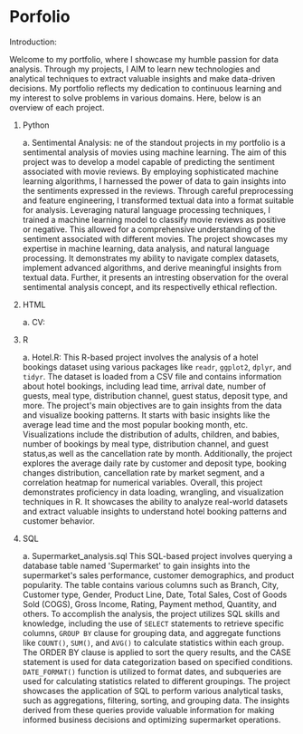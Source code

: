 # Porfolio
Introduction:

Welcome to my portfolio, where I showcase my humble passion for data analysis. Through my projects, I AIM to learn new technologies and analytical techniques to extract valuable insights and make data-driven decisions. My portfolio reflects my dedication to continuous learning and my interest to solve problems in various domains. Here, below is an overview of each project.

1) Python
   
   a. Sentimental Analysis: ne of the standout projects in my portfolio is a sentimental analysis of movies using machine learning. The aim of this project was to develop a model        capable of predicting the sentiment associated with movie reviews. By employing sophisticated machine learning algorithms, I harnessed the power of data to gain insights           into the sentiments expressed in the reviews.
      Through careful preprocessing and feature engineering, I transformed textual data into a format suitable for analysis. Leveraging natural language processing techniques, I         trained a machine learning model to classify movie reviews as positive or negative. This allowed for a comprehensive understanding of the sentiment associated with different       movies. The project showcases my expertise in machine learning, data analysis, and natural language processing. It demonstrates my ability to navigate complex datasets,            implement advanced algorithms, and derive meaningful insights from textual data. Further, it presents an intresting observation for the overal sentimental analysis concept,        and its respectivelly ethical reflection.
2) HTML
   
   a. CV:
   
3) R
   
   a. Hotel.R: This R-based project involves the analysis of a hotel bookings dataset using various packages like `readr`, `ggplot2`, `dplyr`, and `tidyr`. The dataset is loaded         from a CSV file and contains information about hotel bookings, including lead time, arrival date, number of guests, meal type, distribution channel, guest status,                  deposit type, and  more. The project's main objectives are to gain insights from the data and visualize booking patterns. It starts with basic insights like the                    average lead time and the most popular booking month, etc. Visualizations include the distribution of adults, children, and babies, number of bookings by meal type,                distribution channel, and guest status,as well as the cancellation rate by month.
      Additionally, the project explores the average daily rate by customer and deposit type, booking changes distribution, cancellation rate by market segment, and a correlation        heatmap for numerical variables. Overall, this project demonstrates proficiency in data loading, wrangling, and visualization techniques in R. It showcases the ability to          analyze real-world datasets and extract valuable insights to understand hotel booking patterns and customer behavior.

4) SQL
   
   a. Supermarket_analysis.sql This SQL-based project involves querying a database table named 'Supermarket' to gain insights into the supermarket's sales performance, customer          demographics, and product popularity. The table contains various columns such as Branch, City, Customer type, Gender, Product Line, Date, Total Sales, Cost of Goods Sold           (COGS), Gross Income, Rating, Payment method, Quantity, and others.
      To accomplish the analysis, the project utilizes SQL skills and knowledge, including the use of `SELECT` statements to retrieve specific columns, `GROUP BY` clause for             grouping data, and aggregate functions like `COUNT()`, `SUM()`, and `AVG()` to calculate statistics within each group. The ORDER BY clause is applied to sort the query             results, and the CASE statement is used for data categorization based on specified conditions. `DATE_FORMAT()` function is utilized to format dates, and subqueries are used        for calculating statistics related to different groupings. The project showcases the application of SQL to perform various analytical tasks, such as aggregations, filtering,       sorting, and grouping data. The insights derived from these queries provide valuable information for making informed business decisions and optimizing supermarket operations.






